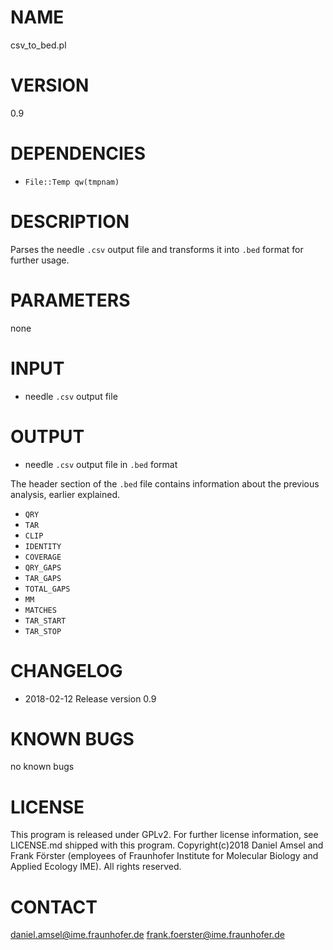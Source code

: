 # NAME
csv_to_bed.pl
# VERSION
0.9
# DEPENDENCIES
- `File::Temp qw(tmpnam)`
# DESCRIPTION
Parses the needle `.csv` output file and transforms it into `.bed` format for further usage.
# PARAMETERS
none
# INPUT
- needle `.csv` output file
# OUTPUT
- needle `.csv` output file in `.bed` format

The header section of the `.bed` file contains information about the previous analysis, earlier explained.
  - `QRY`
  - `TAR`
  - `CLIP`
  - `IDENTITY`
  - `COVERAGE`
  - `QRY_GAPS`
  - `TAR_GAPS`
  - `TOTAL_GAPS`
  - `MM`
  - `MATCHES`
  - `TAR_START`
  - `TAR_STOP`
 
# CHANGELOG
- 2018-02-12 Release version 0.9
# KNOWN BUGS
no known bugs
# LICENSE
This program is released under GPLv2. For further license information, see LICENSE.md shipped with this program.
Copyright(c)2018 Daniel Amsel and Frank Förster (employees of Fraunhofer Institute for Molecular Biology and Applied Ecology IME).
All rights reserved.
# CONTACT
daniel.amsel@ime.fraunhofer.de
frank.foerster@ime.fraunhofer.de
